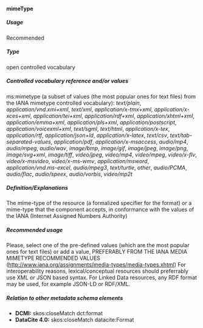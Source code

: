#### mimeType 
##### Usage
Recommended
##### Type
open controlled vocabulary
##### Controlled vocabulary reference and/or values
ms:mimetype (a subset of values (the most popular ones for text files) from the IANA mimetype controlled vocabulary): _text/plain_, _application/vnd.xmi+xml_, _text/xml_, _application/x-tmx+xml_, _application/x-xces+xml_, _application/tei+xml_, _application/rdf+xml_, _application/xhtml+xml_, _application/emma+xml_, _application/pls+xml_, _application/postscript_, _application/voicexml+xml_, _text/sgml_, _text/html_, _application/x-tex_, _application/rtf_, _application/json+ld_, _application/x-latex_, _text/csv_, _text/tab-separated-values_, _application/pdf_, _application/x-msaccess_, _audio/mp4_, _audio/mpeg_, _audio/wav_, _image/bmp_, _image/gif_, _image/jpeg_, _image/png_, _image/svg+xml_, _image/tiff_, _video/jpeg_, _video/mp4_, _video/mpeg_, _video/x-flv_, _video/x-msvideo_, _video/x-ms-wmv_, _application/msword_, _application/vnd.ms-excel_, _audio/mpeg3_, _text/turtle_, _other_, _audio/PCMA_, _audio/flac_, _audio/speex_, _audio/vorbis_, _video/mp2t_
##### Definition/Explanations
The mime-type of the resource (a formalized specifier for the format) or a mime-type that the component accepts, in conformance with the values of the IANA (Internet Assigned Numbers Authority)
##### Recommended usage
Please, select one of the pre-defined values (which are the most popular ones for text files) or add a value, PREFERABLY FROM THE IANA MEDIA MIMETYPE RECOMMENDED VALUES (http://www.iana.org/assignments/media-types/media-types.xhtml) 
For interoperability reasons, lexical/conceptual resources should preferrably use XML or JSON based syntax. For Linked Data resources, any RDF format may be used, for example JSON-LD or RDF/XML.
##### Relation to other metadata schema elements
* **DCMI:** skos:closeMatch dct:format
* **DataCite 4.0:** skos:closeMatch datacite:Format

